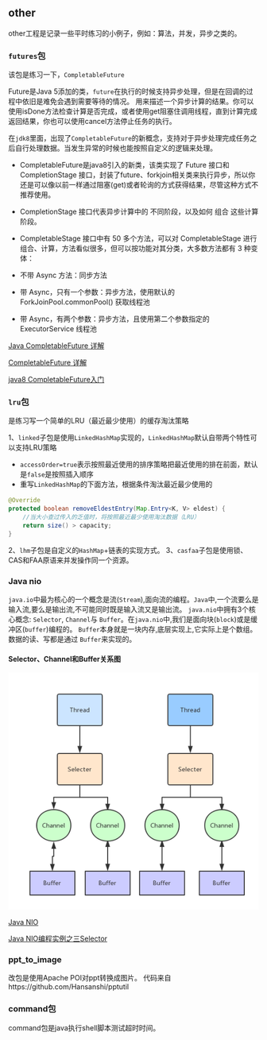 ## other
other工程是记录一些平时练习的小例子，例如：算法，并发，异步之类的。
### `futures`包
该包是练习一下，`CompletableFuture`

Future是Java 5添加的类，`future`在执行的时候支持异步处理，但是在回调的过程中依旧是难免会遇到需要等待的情况。
用来描述一个异步计算的结果。你可以使用isDone方法检查计算是否完成，或者使用get阻塞住调用线程，直到计算完成返回结果，你也可以使用cancel方法停止任务的执行。

在`jdk8`里面，出现了`CompletableFuture`的新概念，支持对于异步处理完成任务之后自行处理数据。当发生异常的时候也能按照自定义的逻辑来处理。

* CompletableFuture是java8引入的新类，该类实现了 Future 接口和 CompletionStage 接口，封装了future、forkjoin相关类来执行异步，所以你还是可以像以前一样通过阻塞(get)或者轮询的方式获得结果，尽管这种方式不推荐使用。
* CompletionStage 接口代表异步计算中的 不同阶段，以及如何 组合 这些计算阶段。
* CompletableStage 接口中有 50 多个方法，可以对 CompletableStage 进行组合、计算，方法看似很多，但可以按功能对其分类，大多数方法都有 3 种变体：

* 不带 Async 方法：同步方法
* 带 Async，只有一个参数：异步方法，使用默认的 ForkJoinPool.commonPool() 获取线程池
* 带 Async，有两个参数：异步方法，且使用第二个参数指定的 ExecutorService 线程池

[Java CompletableFuture 详解](https://colobu.com/2016/02/29/Java-CompletableFuture/)

[CompletableFuture 详解](https://www.jianshu.com/p/6f3ee90ab7d3)

[java8 CompletableFuture入门](https://juejin.im/post/5c77b3ade51d456a045898c8)

### `lru`包
是练习写一个简单的LRU（最近最少使用）的缓存淘汰策略

1、`linked`子包是使用`LinkedHashMap`实现的，`LinkedHashMap`默认自带两个特性可以支持LRU策略
* `accessOrder=true`表示按照最近使用的排序策略把最近使用的排在前面，默认是`false`是按照插入顺序
* 重写`LinkedHashMap`的下面方法，根据条件淘汰最近最少使用的
```java
@Override
protected boolean removeEldestEntry(Map.Entry<K, V> eldest) {
    //当大小查过传入的乏值时，将按照最近最少使用淘汰数据（LRU）
    return size() > capacity;
}
```
2、`lhm`子包是自定义的`HashMap`+链表的实现方式。
3、`casfaa`子包是使用锁、CAS和FAA原语来并发操作同一个资源。

### Java nio
`java.io`中最为核心的一个概念是流(`Stream`),面向流的编程。`Java`中,一个流要么是输入流,要么是输出流,不可能同时既是输入流又是输出流。
`java.nio`中拥有3个核心概念: `Selector`, `Channel`与 `Buffer`。在`java.nio`中,我们是面向块(`block`)或是缓冲区(`buffer`)编程的。
`Buffer`本身就是一块内存,底层实现上,它实际上是个数组。数据的读、写都是通过 `Buffer`来实现的。
#### Selector、Channel和Buffer关系图
![Selector、Channel和Buffer关系图](./img/java-nio.png)

[Java NIO](https://scala.cool/2017/11/java-nio/)

[Java NIO编程实例之三Selector](https://zhuanlan.zhihu.com/p/26243285)

### ppt_to_image
改包是使用Apache POI对ppt转换成图片。
代码来自https://github.com/Hansanshi/pptutil

### command包
command包是java执行shell脚本测试超时时间。